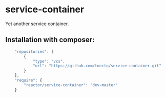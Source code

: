 # service-container

Yet another service container.

## Installation with composer:

```javascript
    "repositories": [
        {
            "type": "vcs",
            "url": "https://github.com/toecto/service-container.git"
        }
    ],
    "require": {
        "reactor/service-container": "dev-master"
    }
  ```